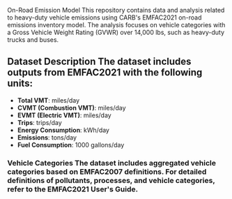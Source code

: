 On-Road Emission Model This repository contains data and analysis related to heavy-duty vehicle emissions using CARB's EMFAC2021 on-road emissions inventory model. The analysis focuses on vehicle categories with a Gross Vehicle Weight Rating (GVWR) over 14,000 lbs, such as heavy-duty trucks and buses. 

## Dataset Description The dataset  includes outputs from EMFAC2021 with the following units: 
- **Total VMT**: miles/day 
- **CVMT (Combustion VMT)**: miles/day 
- **EVMT (Electric VMT)**: miles/day 
- **Trips**: trips/day 
- **Energy Consumption**: kWh/day 
- **Emissions**: tons/day
- **Fuel Consumption**: 1000 gallons/day 

### Vehicle Categories The dataset includes aggregated vehicle categories based on EMFAC2007 definitions. For detailed definitions of pollutants, processes, and vehicle categories, refer to the EMFAC2021 User's Guide.
